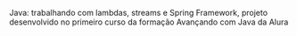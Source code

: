 Java: trabalhando com lambdas, streams e Spring Framework,
projeto desenvolvido no primeiro curso da formação Avançando com Java da Alura
